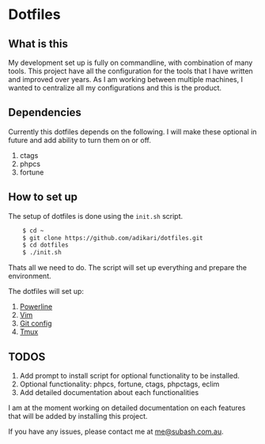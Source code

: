 # Dotfiles

## What is this

My development set up is fully on commandline, with combination of many tools. This project have all the configuration for the tools that I have written and improved over years. As I am working between multiple machines, I wanted to centralize all my configurations and this is the product.

## Dependencies

Currently this dotfiles depends on the following. I will make these optional in future and add ability to turn them on or off.

1. ctags
2. phpcs
3. fortune

## How to set up

The setup of dotfiles is done using the `init.sh` script.

```sh
    $ cd ~
    $ git clone https://github.com/adikari/dotfiles.git
    $ cd dotfiles
    $ ./init.sh
```

Thats all we need to do. The script will set up everything and prepare the environment.

The dotfiles will set up:

1. [Powerline]
2. [Vim]
3. [Git config]
4. [Tmux]

## TODOS
1. Add prompt to install script for optional functionality to be installed.
2. Optional functionality: phpcs, fortune, ctags, phpctags, eclim
3. Add detailed documentation about each functionalities


I am at the moment working on detailed documentation on each features that will be added by installing this project.

If you have any issues, please contact me at me@subash.com.au.

[Powerline]: https://github.com/powerline/powerline
[Vim]: http://www.vim.org/
[Git config]: http://git-scm.com/docs/git-config
[Tmux]: https://tmux.github.io/
